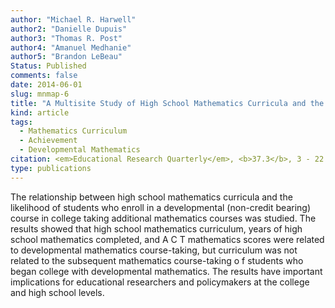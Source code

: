```yaml
---
author: "Michael R. Harwell" 
author2: "Danielle Dupuis" 
author3: "Thomas R. Post"
author4: "Amanuel Medhanie" 
author5: "Brandon LeBeau" 
Status: Published
comments: false
date: 2014-06-01
slug: mnmap-6
title: "A Multisite Study of High School Mathematics Curricula and the Impact of Taking a Developmental Mathematics Course in College"
kind: article
tags:
  - Mathematics Curriculum
  - Achievement
  - Developmental Mathematics
citation: <em>Educational Research Quarterly</em>, <b>37.3</b>, 3 - 22
type: publications
---
```


The relationship between high school mathematics curricula and the likelihood of students who enroll in a developmental (non-credit bearing) course in college taking additional mathematics courses was studied. The results showed that high school mathematics curriculum, years of high school mathematics completed, and A C T mathematics scores were related to developmental mathematics course-taking, but curriculum was not related to the subsequent mathematics course-taking o f students who began college with developmental mathematics.  The results have important implications for educational researchers and policymakers at the college and high school levels.
